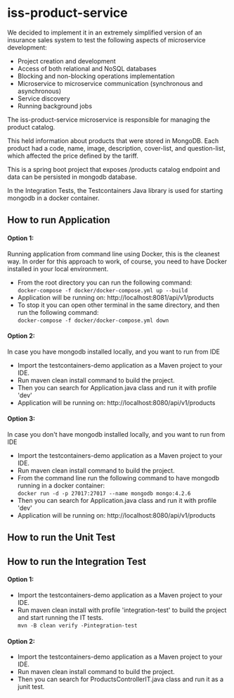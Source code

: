 # iss-product-service

We decided to implement it in an extremely simplified version of an insurance sales system to test the following aspects of microservice development:

* Project creation and development
* Access of both relational and NoSQL databases
* Blocking and non-blocking operations implementation
* Microservice to microservice communication (synchronous and asynchronous)
* Service discovery
* Running background jobs


The iss-product-service microservice is responsible for managing the product catalog.

This held information about products that were stored in MongoDB. Each product had a code, name, image, description, cover-list, and question-list, which affected the price defined by the tariff. 

This is a spring boot project that exposes /products catalog endpoint and data can be persisted in mongodb database.

In the Integration Tests, the Testcontainers Java library is used for starting mongodb in a docker container.

## How to run Application

#### Option 1:
Running application from command line using Docker, this is the cleanest way.
In order for this approach to work, of course, you need to have Docker installed in your local environment.

* From the root directory you can run the following command:<br/>
    ```docker-compose -f docker/docker-compose.yml up --build```
* Application will be running on: http://localhost:8081/api/v1/products
* To stop it you can open other terminal in the same directory, and then run the following command:<br/>
    ```docker-compose -f docker/docker-compose.yml down```

#### Option 2:
In case you have mongodb installed locally, and you want to run from IDE

* Import the testcontainers-demo application as a Maven project to your IDE.
* Run maven clean install command to build the project.
* Then you can search for Application.java class and run it with profile 'dev'
* Application will be running on: http://localhost:8080/api/v1/products

#### Option 3:
In case you don't have mongodb installed locally, and you want to run from IDE
   
* Import the testcontainers-demo application as a Maven project to your IDE.
* Run maven clean install command to build the project.
* From the command line run the following command to have mongodb running in a docker container:<br/>
    ```docker run -d -p 27017:27017 --name mongodb mongo:4.2.6```
* Then you can search for Application.java class and run it with profile 'dev'
* Application will be running on: http://localhost:8080/api/v1/products

## How to run the Unit Test

## How to run the Integration Test

#### Option 1:
* Import the testcontainers-demo application as a Maven project to your IDE.
* Run maven clean install with profile 'integration-test' to build the project and start running the IT tests.<br/>
    ```mvn -B clean verify -Pintegration-test```

#### Option 2:
* Import the testcontainers-demo application as a Maven project to your IDE.
* Run maven clean install command to build the project.
* Then you can search for ProductsControllerIT.java class and run it as a junit test.